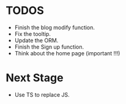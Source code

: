 # TODOS

 - Finish the blog modify function.
 - Fix the tooltip.
 - Update the ORM.
 - Finish the Sign up function.
 - Think about the home page (important !!!)

# Next Stage

 - Use TS to replace JS.
